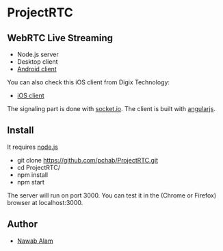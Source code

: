 # ProjectRTC

## WebRTC Live Streaming

- Node.js server
- Desktop client
- [Android client](https://github.com/pchab/AndroidRTC)

You can also check this iOS client from Digix Technology:

- [iOS client](https://github.com/digixtechnology/iOSRTC)

The signaling part is done with [socket.io](socket.io).
The client is built with [angularjs](https://angularjs.org/).

## Install

It requires [node.js](http://nodejs.org/download/)

* git clone https://github.com/pchab/ProjectRTC.git
* cd ProjectRTC/
* npm install
* npm start

The server will run on port 3000.
You can test it in the (Chrome or Firefox) browser at localhost:3000.

## Author

- [Nawab Alam](mailto:xyz@gmail.com)
